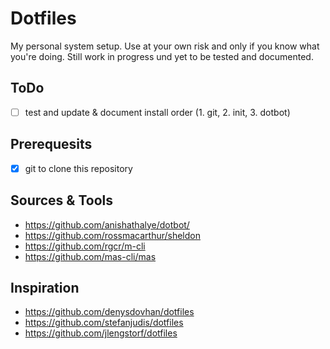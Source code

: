 # Dotfiles

My personal system setup. Use at your own risk and only if you know what you're doing. Still work in progress und yet to be tested and documented.

## ToDo
- [ ] test and update & document install order (1. git, 2. init, 3. dotbot)

## Prerequesits
- [x] git to clone this repository

## Sources & Tools
- https://github.com/anishathalye/dotbot/
- https://github.com/rossmacarthur/sheldon
- https://github.com/rgcr/m-cli
- https://github.com/mas-cli/mas

## Inspiration
- https://github.com/denysdovhan/dotfiles
- https://github.com/stefanjudis/dotfiles
- https://github.com/jlengstorf/dotfiles

